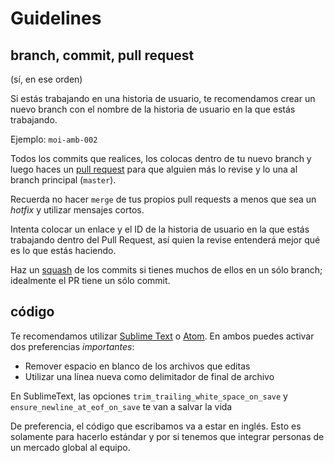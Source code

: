 # Guidelines

## branch, commit, pull request
(sí, en ese orden)

Si estás trabajando en una historia de usuario, te recomendamos crear un nuevo branch con el nombre de la historia de usuario en la que estás trabajando.

Ejemplo: `moi-amb-002`

Todos los commits que realices, los colocas dentro de tu nuevo branch y luego haces un [pull request](https://github.com/GrowMoi/moi/pulls/1) para que alguien más lo revise y lo una al branch principal (`master`).

Recuerda no hacer `merge` de tus propios pull requests a menos que sea un _hotfix_ y utilizar mensajes cortos.

Intenta colocar un enlace y el ID de la historia de usuario en la que estás trabajando dentro del Pull Request, así quien la revise entenderá mejor qué es lo que estás haciendo.

Haz un [squash](http://gitready.com/advanced/2009/02/10/squashing-commits-with-rebase.html) de los commits si tienes muchos de ellos en un sólo branch; idealmente el PR tiene un sólo commit.

## código
Te recomendamos utilizar [Sublime Text](http://www.sublimetext.com/) o [Atom](https://atom.io/). En ambos puedes activar dos preferencias *importantes*:
- Remover espacio en blanco de los archivos que editas
- Utilizar una línea nueva como delimitador de final de archivo

En SublimeText, las opciones `trim_trailing_white_space_on_save` y `ensure_newline_at_eof_on_save` te van a salvar la vida

De preferencia, el código que escribamos va a estar en inglés. Esto es solamente para hacerlo estándar y por si tenemos que integrar personas de un mercado global al equipo.
